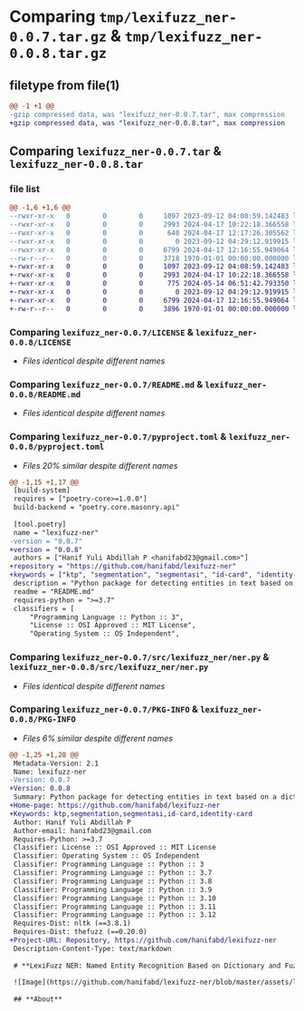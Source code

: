 # Comparing `tmp/lexifuzz_ner-0.0.7.tar.gz` & `tmp/lexifuzz_ner-0.0.8.tar.gz`

## filetype from file(1)

```diff
@@ -1 +1 @@
-gzip compressed data, was "lexifuzz_ner-0.0.7.tar", max compression
+gzip compressed data, was "lexifuzz_ner-0.0.8.tar", max compression
```

## Comparing `lexifuzz_ner-0.0.7.tar` & `lexifuzz_ner-0.0.8.tar`

### file list

```diff
@@ -1,6 +1,6 @@
--rwxr-xr-x   0        0        0     1097 2023-09-12 04:08:59.142483 lexifuzz_ner-0.0.7/LICENSE
--rwxr-xr-x   0        0        0     2993 2024-04-17 10:22:18.366558 lexifuzz_ner-0.0.7/README.md
--rwxr-xr-x   0        0        0      640 2024-04-17 12:17:26.305562 lexifuzz_ner-0.0.7/pyproject.toml
--rwxr-xr-x   0        0        0        0 2023-09-12 04:29:12.919915 lexifuzz_ner-0.0.7/src/lexifuzz_ner/__init__.py
--rwxr-xr-x   0        0        0     6799 2024-04-17 12:16:55.949064 lexifuzz_ner-0.0.7/src/lexifuzz_ner/ner.py
--rw-r--r--   0        0        0     3718 1970-01-01 00:00:00.000000 lexifuzz_ner-0.0.7/PKG-INFO
+-rwxr-xr-x   0        0        0     1097 2023-09-12 04:08:59.142483 lexifuzz_ner-0.0.8/LICENSE
+-rwxr-xr-x   0        0        0     2993 2024-04-17 10:22:18.366558 lexifuzz_ner-0.0.8/README.md
+-rwxr-xr-x   0        0        0      775 2024-05-14 06:51:42.793350 lexifuzz_ner-0.0.8/pyproject.toml
+-rwxr-xr-x   0        0        0        0 2023-09-12 04:29:12.919915 lexifuzz_ner-0.0.8/src/lexifuzz_ner/__init__.py
+-rwxr-xr-x   0        0        0     6799 2024-04-17 12:16:55.949064 lexifuzz_ner-0.0.8/src/lexifuzz_ner/ner.py
+-rw-r--r--   0        0        0     3896 1970-01-01 00:00:00.000000 lexifuzz_ner-0.0.8/PKG-INFO
```

### Comparing `lexifuzz_ner-0.0.7/LICENSE` & `lexifuzz_ner-0.0.8/LICENSE`

 * *Files identical despite different names*

### Comparing `lexifuzz_ner-0.0.7/README.md` & `lexifuzz_ner-0.0.8/README.md`

 * *Files identical despite different names*

### Comparing `lexifuzz_ner-0.0.7/pyproject.toml` & `lexifuzz_ner-0.0.8/pyproject.toml`

 * *Files 20% similar despite different names*

```diff
@@ -1,15 +1,17 @@
 [build-system]
 requires = ["poetry-core>=1.0.0"]
 build-backend = "poetry.core.masonry.api"
 
 [tool.poetry]
 name = "lexifuzz-ner"
-version = "0.0.7"
+version = "0.0.8"
 authors = ["Hanif Yuli Abdillah P <hanifabd23@gmail.com>"]
+repository = "https://github.com/hanifabd/lexifuzz-ner"
+keywords = ["ktp", "segmentation", "segmentasi", "id-card", "identity-card"]
 description = "Python package for detecting entities in text based on a dictionary and fuzzy similarity"
 readme = "README.md"
 requires-python = ">=3.7"
 classifiers = [
     "Programming Language :: Python :: 3",
     "License :: OSI Approved :: MIT License",
     "Operating System :: OS Independent",
```

### Comparing `lexifuzz_ner-0.0.7/src/lexifuzz_ner/ner.py` & `lexifuzz_ner-0.0.8/src/lexifuzz_ner/ner.py`

 * *Files identical despite different names*

### Comparing `lexifuzz_ner-0.0.7/PKG-INFO` & `lexifuzz_ner-0.0.8/PKG-INFO`

 * *Files 6% similar despite different names*

```diff
@@ -1,25 +1,28 @@
 Metadata-Version: 2.1
 Name: lexifuzz-ner
-Version: 0.0.7
+Version: 0.0.8
 Summary: Python package for detecting entities in text based on a dictionary and fuzzy similarity
+Home-page: https://github.com/hanifabd/lexifuzz-ner
+Keywords: ktp,segmentation,segmentasi,id-card,identity-card
 Author: Hanif Yuli Abdillah P
 Author-email: hanifabd23@gmail.com
 Requires-Python: >=3.7
 Classifier: License :: OSI Approved :: MIT License
 Classifier: Operating System :: OS Independent
 Classifier: Programming Language :: Python :: 3
 Classifier: Programming Language :: Python :: 3.7
 Classifier: Programming Language :: Python :: 3.8
 Classifier: Programming Language :: Python :: 3.9
 Classifier: Programming Language :: Python :: 3.10
 Classifier: Programming Language :: Python :: 3.11
 Classifier: Programming Language :: Python :: 3.12
 Requires-Dist: nltk (==3.8.1)
 Requires-Dist: thefuzz (==0.20.0)
+Project-URL: Repository, https://github.com/hanifabd/lexifuzz-ner
 Description-Content-Type: text/markdown
 
 # **LexiFuzz NER: Named Entity Recognition Based on Dictionary and Fuzzy Matching**
 
 ![Image](https://github.com/hanifabd/lexifuzz-ner/blob/master/assets/lexifuzz-mascot.png)
 
 ## **About**
```

